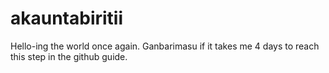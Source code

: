 # akauntabiritii
Hello-ing the world once again.
Ganbarimasu if it takes me 4 days to reach this step in the github guide.
